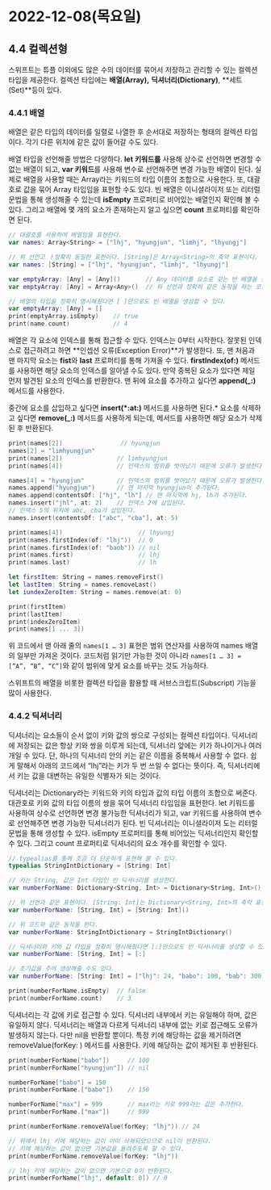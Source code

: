 # 2022-12-08(목요일)

## 4.4 컬렉션형

스위프트는 튜플 이외에도 많은 수의 데이터를 묶어서 저장하고 관리할 수 있는 컬렉션 타입을 제공한다. 컬렉션 타입에는 **배열(Array),** **딕셔너리(Dictionary)**, **세트(Set)**등이 있다.

### 4.4.1 배열

배열은 같은 타입의 데이터를 일렬로 나열한 후 순서대로 저장하는 형태의 컬렉션 타입이다. 각기 다른 위치에 같은 값이 들어갈 수도 있다.

배열 타입을 선언해줄 방법은 다양하다. **let 키워드를** 사용해 상수로 선언하면 변경할 수 없는 배열이 되고, **var 키워드**를 사용해 변수로 선언해주면 변경 가능한 배열이 된다. 실제로 배열을 사용할 때는 Array라는 키워드의 타입 이름의 조합으로 사용한다. 또, 대괄호로 값을 묶어 Array 타입임을 표현할 수도 있다. 빈 배열은 이니셜라이저 또는 리터럴 문법을 통해 생성해줄 수 있는데 **isEmpty** 프로퍼티로 비어있는 배열인지 확인해 볼 수 있다. 그리고 배열에 몇 개의 요소가 존재하는지 알고 싶으면 **count** 프로퍼티를 확인하면 된다.

```swift
// 대괄호를 사용하여 배열임을 표현한다.
var names: Array<String> = ["lhj", "hyungjun", "limhj", "lhyungj"]

// 위 선언고 ㅏ정확히 동일한 표현이다. [String]은 Array<String>의 축약 표현이다.
var names: [String] = ["lhj", "hyungjun", "limhj", "lhyungj"]

var emptyArray: [Any] = [Any]()       // Any 데이터를 요소로 갖는 빈 배열을 생성한다.
var emptyArray: [Any] = Array<Any>()  // 위 선언과 정확히 같은 동작을 하는 코드이다.

// 배열의 타입을 정확히 명시해줬다면 [ ]만으로도 빈 배열을 생성할 수 있다.
var emptyArray: [Any] = []
print(emptyArray.isEmpty)    // true
print(name.count)            // 4
```

배열은 각 요소에 인덱스를 통해 접근할 수 있다. 인덱스는 0부터 시작한다. 잘못된 인덱스로 접근하려고 하면 **인셉션 오류(Exception Error)**가 발생한다. 또, 맨 처음과 맨 마지막 요소는 **fist**와 **last** 프로퍼티를 통해 가져올 수 있다. **firstIndex(of:)** 메서드를 사용하면 해당 요소의 인덱스를 알아낼 수도 있다. 만약 중복된 요소가 있다면 제일 먼저 발견된 요소의 인덱스를 반환한다. 맨 뒤에 요소를 추가하고 싶다면 **append(_:)** 메서드를 사용한다.

중간에 요소를 삽입하고 싶다면 **insert(*:at:)** 메서드를 사용하면 된다.* 요소를 삭제하고 싶다면 **remove(_:)** 메서드를 사용하게 되는데, 메서드를 사용하면 해당 요소가 삭제된 후 반환된다.

```swift
print(names[2])                // hyungjun
names[2] = "limhyungjun"
print(names[2])               // limhyungjun
print(names[4])               // 인덱스의 범위를 벗어났기 때문에 오류가 발생한다.

names[4] = "hyungjun"         // 인덱스의 범위를 벗어났기 때문에 오류가 발생한다.
names.append("hyungjun")      // 맨 마지막 hyungjun이 추가된다.
names.append(contentsOf: ["hj", "lh"] // 맨 마지막에 hj, lh가 추가된다.
names.insert("jhl", at: 2)    // 인덱스 2에 삽입된다.
// 인덱스 5의 위치에 abc, cba가 삽입된다.
names.insert(contentsOf: ["abc", "cba"], at: 5)

print(names[4])                     // lhyungj
print(names.firstIndex(of: "lhj"))  // 0
print(names.firstIndex(of: "baob")) // nil
print(names.first)                  // lhj
print(names.last)                   // lh

let firstItem: String = names.removeFirst()
let lastItem: String = names.removeLast()
let iundexZeroItem: String = names.remove(at: 0)

print(firstItem)
print(lastItem)
print(indexZeroItem)
print(names[1 ... 3])
```

위 코드에서 맨 아래 줄의 `names[1 … 3]` 표현은 범위 연산자를 사용하여 names 배열의 일부만 가져온 것이다. 코드처럼 읽기만 가능한 것이 아니라 `names[1 … 3] = [”A”, “B”, “C”]`와 같이 범위에 맞게 요소를 바꾸는 것도 가능하다.

스위프트의 배열을 비롯한 컬렉션 타입을 활용할 때 서브스크립트(Subscript) 기능을 많이 사용한다. 

### 4.4.2 딕셔너리

딕셔너리는 요소들이 순서 없이 키와 값의 쌍으로 구성되는 컬렉션 타입이다. 딕셔너리에 저장되는 값은 항상 키와 쌍을 이루게 되는데, 딕셔너리 앞에는 키가 하나이거나 여러 개일 수 있다. 단, 하나의 딕셔너리 안의 키는 같은 이름을 중복해서 사용할 수 없다. 쉽게 말해서 아래의 코드에서 “lhj”라는 키가 두 번 쓰일 수 없다는 뜻이다. 즉, 딕셔너리에서 키는 값을 대변하는 유일한 식별자가 되는 것이다.

딕셔너리는 Dictionary라는 키워드와 키의 타입과 값의 타입 이름의 조합으로 써준다. 대관호로 키와 값의 타입 이름의 쌍을 묶어 딕셔너리 타입임을 표현한다. let 키워드를 사용하여 상수로 선언하면 변경 불가능한 딕셔너리가 되고, var 키워드를 사용하여 변수로 선언해주면 변경 가능한 딕셔너리가 된다. 빈 딕셔너리는 이니셜라이저 도는 리터럴 문법을 통해 생성할 수 있다. isEmpty 프로퍼티를 통해 비어있는 딕셔너리인지 확인할 수 있다. 그리고 count 프로퍼티로 딕셔너리의 요소 개수를 확인할 수 있다.

```swift
// typealias를 통해 조금 더 단순하게 표현해 볼 수 있다.
typealias StringIntDictionary = [String: Int]

// 키는 String, 값은 Int 타입인 빈 딕셔너리를 생성한다.
var numberForName: Dictionary<String, Int> = Dictionary<String, Int>()

// 위 선언과 같은 표현이다. [String: Int]는 Dictionary<String, Int>의 축약 표현이다.
var numberForName: [String, Int] = [String: Int]()

// 위 코드와 같은 동작을 한다.
var numberForName: StringIntDictionary = StringIntDictionary()

// 딕셔너리와 키와 값 타입을 정확히 명시해줬다면 [:]만으로도 빈 딕셔너리를 생성할 수 있다.
var numberForName: [String, Int] = [:]

// 초기값을 주어 생성해줄 수도 있다.
var numberForName: [String: Int] = ["lhj": 24, "babo": 100, "bab": 300]

print(numberForName.isEmpty)  // false
print(numberForName.count)    // 3

```

딕셔너리는 각 값에 키로 접근할 수 있다. 딕셔너리 내부에서 키는 유일해야 하며, 값은 유일하지 않다. 딕셔너리는 배열과 다르게 딕셔너리 내부에 없는 키로 접근해도 오류가 발생하지 않는다. 다만 nil을 반환할 뿐이다. 특정 키에 해당하는 값을  제거하려면 removeValue(forKey: ) 메서드를 사용한다. 키에 해당하는 값이 제거된 후 반환된다.

```swift
print(numberForName["babo"])     // 100
print(numberForName["hyungjun"]) // nil

numberForName["babo"] = 150
print(numberForName.["babo"])    // 150

numberForName["max"] = 999       // max라는 키로 999라는 값은 추가한다.
print(numberForName.["max"])     // 999

print(numberForName.removeValue(forKey: "lhj")) // 24

// 위에서 lhj 키에 해당하는 값이 이미 삭제되었으므로 nil이 반환된다.
// 키에 해당하는 값이 없으면 기본값을 돌려주도록 할 수 있다.
print(numberForName.removeValue(forKey: "lhj"))

// lhj 키에 해당하는 값이 없으면 기본으로 0이 반환된다.
print(numberForName["lhj", default: 0]) // 0
```